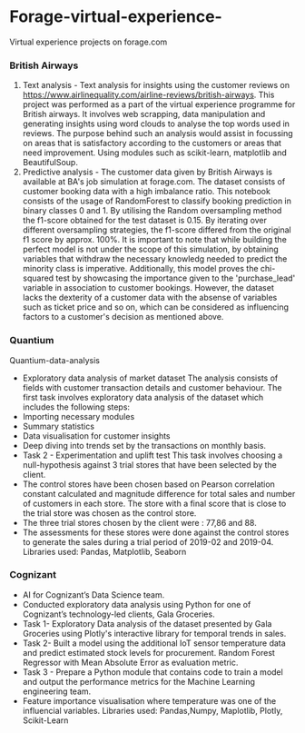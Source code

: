 # Forage-virtual-experience-
Virtual experience projects on forage.com

### British Airways 
1. Text analysis - Text analysis for insights using the customer reviews on https://www.airlinequality.com/airline-reviews/british-airways. This project was performed as a part of the virtual experience programme for British airways. It involves web scrapping, data manipulation and generating insights using word clouds to analyse the top words used in reviews. The purpose behind such an analysis would assist in focussing on areas that is satisfactory according to the customers or areas that need improvement. Using modules such as scikit-learn, matplotlib and BeautifulSoup.
2. Predictive analysis - The customer data given by British Airways is available at BA's job simulation at forage.com. The dataset consists of customer booking data with a high imbalance ratio. This notebook consists of the usage of RandomForest to classify booking prediction in binary classes 0 and 1. By utilising the Random oversampling method the f1-score obtained for the test dataset is 0.15. By iterating over different oversampling strategies, the f1-score differed from the original f1 score by approx. 100%. It is important to note that while building the perfect model is not under the scope of this simulation, by obtaining variables that withdraw the necessary knowledg needed to predict the minority class is imperative.
Additionally, this model proves the chi-squared test by showcasing the importance given to the 'purchase_lead' variable in association to customer bookings. However, the dataset lacks the dexterity of a customer data with the absense of variables such as ticket price and so on, which can be considered as influencing factors to a customer's decision as mentioned above. 

### Quantium 
Quantium-data-analysis
* Exploratory data analysis of market dataset
The analysis consists of fields with customer transaction details and customer behaviour. The first task involves exploratory data analysis of the dataset which includes the following steps:
* Importing necessary modules
* Summary statistics
* Data visualisation for customer insights
* Deep diving into trends set by the transactions on monthly basis.
* Task 2 - Experimentation and uplift test This task involves choosing a null-hypothesis against 3 trial stores that have been selected by the client.
* The control stores have been chosen based on Pearson correlation constant calculated  and magnitude difference for total sales and number of customers in each store. The store with a final score that is close to the trial store was chosen as the control store.
* The three trial stores chosen by the client were : 77,86 and 88.
* The assessments for these stores were done against the control stores to generate the sales during a trial period of 2019-02 and 2019-04.
Libraries used: Pandas, Matplotlib, Seaborn

### Cognizant 
* AI for Cognizant’s Data Science team. 
* Conducted exploratory data analysis using Python for one of Cognizant’s technology-led clients, Gala Groceries.
* Task 1- Exploratory Data analysis of the dataset presented by Gala Groceries using Plotly's interactive library for temporal trends in sales.
* Task 2- Built a model using the additional IoT sensor temperature data and predict estimated stock levels for procurement. Random Forest Regressor with Mean Absolute Error as evaluation metric.
* Task 3 - Prepare a Python module that contains code to train a model and output the performance metrics for the Machine Learning engineering team.
* Feature importance visualisation where temperature was one of the influencial variables. 
Libraries used: Pandas,Numpy, Maplotlib, Plotly, Scikit-Learn
